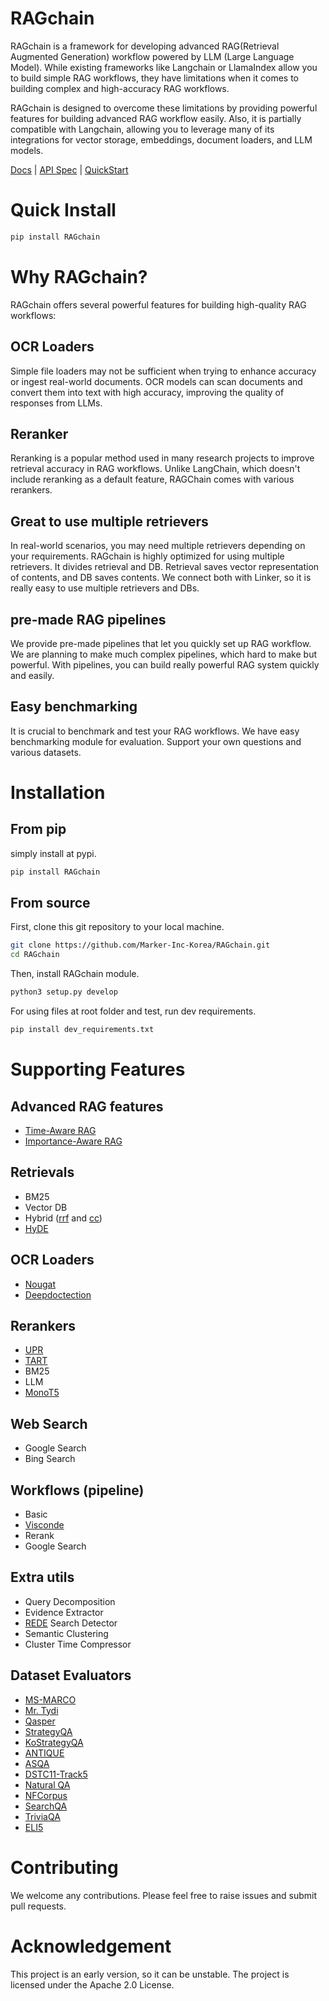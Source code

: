 # RAGchain

RAGchain is a framework for developing advanced RAG(Retrieval Augmented Generation) workflow powered by LLM (Large Language Model).
While existing frameworks like Langchain or LlamaIndex allow you to build simple RAG workflows, they have limitations when it comes to building complex and high-accuracy RAG workflows.

RAGchain is designed to overcome these limitations by providing powerful features for building advanced RAG workflow easily.
Also, it is partially compatible with Langchain, allowing you to leverage many of its integrations for vector storage,
embeddings, document loaders, and LLM models.

[Docs](https://nomadamas.gitbook.io/ragchain-docs/) | [API Spec](https://marker-inc-korea.github.io/RAGchain/build/html/index.html) | [QuickStart](https://nomadamas.gitbook.io/ragchain-docs/quick-start)

# Quick Install
```bash
pip install RAGchain
```

# Why RAGchain?
RAGchain offers several powerful features for building high-quality RAG workflows:

## OCR Loaders
Simple file loaders may not be sufficient when trying to enhance accuracy or ingest real-world documents. OCR models can scan documents and convert them into text with high accuracy, improving the quality of responses from LLMs.

## Reranker
Reranking is a popular method used in many research projects to improve retrieval accuracy in RAG workflows. Unlike LangChain, which doesn't include reranking as a default feature, RAGChain comes with various rerankers.

## Great to use multiple retrievers
In real-world scenarios, you may need multiple retrievers depending on your requirements. RAGchain is highly optimized for using multiple retrievers. It divides retrieval and DB. Retrieval saves vector representation of contents, and DB saves contents. We connect both with Linker, so it is really easy to use multiple retrievers and DBs.

## pre-made RAG pipelines
We provide pre-made pipelines that let you quickly set up RAG workflow. We are planning to make much complex pipelines, which hard to make but powerful. With pipelines, you can build really powerful RAG system quickly and easily. 

## Easy benchmarking

It is crucial to benchmark and test your RAG workflows. We have easy benchmarking module for evaluation. Support your
own questions and various datasets.


# Installation
## From pip

simply install at pypi.

```bash
pip install RAGchain
```

## From source
First, clone this git repository to your local machine.

```bash
git clone https://github.com/Marker-Inc-Korea/RAGchain.git
cd RAGchain
```

Then, install RAGchain module.
```bash
python3 setup.py develop
```

For using files at root folder and test, run dev requirements.
```bash
pip install dev_requirements.txt
```

# Supporting Features

## Advanced RAG features

- [Time-Aware RAG](https://nomadamas.gitbook.io/ragchain-docs/advanced-rag/time_aware_rag)
- [Importance-Aware RAG]()

## Retrievals
- BM25
- Vector DB
- Hybrid ([rrf](https://www.elastic.co/guide/en/elasticsearch/reference/current/rrf.html) and [cc](https://arxiv.org/abs/2210.11934))
- [HyDE](https://arxiv.org/abs/2212.10496)

## OCR Loaders

- [Nougat](https://github.com/facebookresearch/nougat)
- [Deepdoctection](https://github.com/deepdoctection/deepdoctection)

## Rerankers
- [UPR](https://github.com/DevSinghSachan/unsupervised-passage-reranking)
- [TART](https://github.com/facebookresearch/tart)
- BM25
- LLM
- [MonoT5](https://huggingface.co/castorini/monot5-3b-msmarco-10k)

## Web Search
- Google Search
- Bing Search

## Workflows (pipeline)
- Basic
- [Visconde](https://arxiv.org/abs/2212.09656)
- Rerank
- Google Search

## Extra utils
- Query Decomposition
- Evidence Extractor
- [REDE](https://arxiv.org/pdf/2109.08820.pdf) Search Detector
- Semantic Clustering
- Cluster Time Compressor

## Dataset Evaluators

- [MS-MARCO](https://paperswithcode.com/dataset/ms-marco)
- [Mr. Tydi](https://arxiv.org/abs/2108.08787)
- [Qasper](https://paperswithcode.com/dataset/qasper)
- [StrategyQA](https://allenai.org/data/strategyqa)
- [KoStrategyQA](https://huggingface.co/datasets/NomaDamas/Ko-StrategyQA)
- [ANTIQUE](https://paperswithcode.com/dataset/antique)
- [ASQA](https://arxiv.org/abs/2204.06092)
- [DSTC11-Track5](https://github.com/alexa/dstc11-track5)
- [Natural QA](https://paperswithcode.com/dataset/natural-questions)
- [NFCorpus](http://www.cl.uni-heidelberg.de/statnlpgroup/nfcorpus/)
- [SearchQA](https://arxiv.org/abs/1704.05179)
- [TriviaQA](https://arxiv.org/abs/1705.03551)
- [ELI5](https://huggingface.co/datasets/Pakulski/ELI5-test)


# Contributing
We welcome any contributions. Please feel free to raise issues and submit pull requests.

# Acknowledgement

This project is an early version, so it can be unstable. The project is licensed under the Apache 2.0 License.
